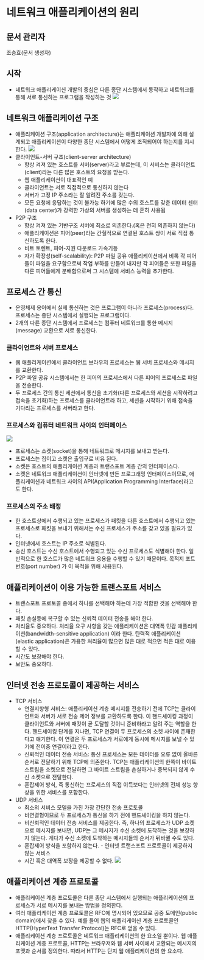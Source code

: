 # 네트워크 애플리케이션의 원리
## 문서 관리자
조승효(문서 생성자)
## 시작
   - 네트워크 애플리케이션 개발의 중심은 다른 종단 시스템에서 동작하고 네트워크를 통해 서로 통신하는 프로그램을 작성하는 것
![](./img/그림2-1.png)
## 네트워크 애플리케이션 구조
   - 애플리케이션 구조(application architecture)는 애플리케이션 개발자에 의해 설계되고 애플리케이션이 다양한 종단 시스템에서 어떻게 조직되어야 하는지를 지시한다.
![](./img/그림2-2.png)
   - 클라이언트-서버 구조(client-server architecture)
      - 항상 켜져 있는 호스트를 서버(server)라고 부르는데, 이 서비스는 클라이언트(client)라는 다른 많은 호스트의 요청을 받는다.
      - 웹 애플리케이션이 대표적인 예
      - 클라이언트는 서로 직접적으로 통신하지 않는다
      - 서버가 고정 IP 주소라는 잘 알려진 주소를 갖는다.
      - 모든 요청에 응답하는 것이 불가능 하기에 많은 수의 호스트를 갖춘 데이터 센터(data center)가 강력한 가상의 서버를 생성하는 데 흔히 사용됨
   - P2P 구조
      - 항상 켜져 있는 기반구조 서버에 최소로 의존한다.(혹은 전혀 의존하지 않는다)
      - 애플리케이션은 피어(peer)라는 간헐적으로 연결된 호스트 쌍이 서로 직접 통신하도록 한다.
      - 비트 토렌트, 피어-지원 다운로드 가속기등
      - 자가 확장성(self-scalability): P2P 파일 공유 애플리케이션에서 비록 각 피어들이 파일을 요구함으로써 작업 부하를 만들어 내지만 각 피어들은 또한 파일을 다른 피어들에게 분배함으로써 그 시스템에 서비스 능력을 추가한다.
## 프로세스 간 통신
   - 운영체제 용어에서 실제 통신하는 것은 프로그램이 아니라 프로세스(process)다. 프로세스는 종단 시스템에서 실행되는 프로그램이다.
   - 2개의 다른 종단 시스템에서 프로세스는 컴퓨터 네트워크를 통한 메시지(message) 교환으로 서로 통신한다.
### 클라이언트와 서버 프로세스
   - 웹 애플리케이션에서 클라이언트 브라우저 프로세스는 웹 서버 프로세스와 메시지를 교환한다.
   - P2P 파일 공유 시스템에서는 한 피어의 프로세스에서 다른 피어의 프로세스로 파일을 전송한다.
   - 두 프로세스 간의 통신 세션에서 통신을 초기화(다른 프로세스와 세션을 시작하려고 접속을 초기화)하는 프로세스를 클라이언트라 하고, 세션을 시작하기 위해 접속을 기다리는 프로세스를 서버라고 한다.
### 프로세스와 컴퓨터 네트워크 사이의 인터페이스
![](./img/그림2-3.png)
   - 프로세스는 소켓(socket)을 통해 네트워크로 메시지를 보내고 받는다.
   - 프로세스는 집이고 소켓은 출입구로 비유 된다.
   - 소켓은 호스트의 애플리케이션 계층과 트랜스포트 계층 간의 인터페이스다.
   - 소켓은 네트워크 애플리케이션이 인터넷에 만든 프로그래밍 인터페이스이므로, 애플리케이션과 네트워크 사이의 API(Application Programming Interface)라고도 한다.
### 프로세스의 주소 배정
   - 한 호스트상에서 수행되고 있는 프로세스가 패킷을 다른 호스트에서 수행되고 있는 프로세스로 패킷을 보내기 위해서는 수신 프로세스가 주소를 갖고 있을 필요가 있다.
   - 인터넷에서 호스트는 IP 주소로 식별된다.
   - 송신 호스트는 수신 호스트에서 수행되고 있는 수신 프로세스도 식별해야 한다. 일반적으로 한 호스트가 많은 네트워크 응용을 수행할 수 있기 때문이다. 목적지 포트 번호(port number) 가 이 목적을 위해 사용된다.
## 애플리케이션이 이용 가능한 트랜스포트 서비스
   - 트랜스포트 프로토콜 중에서 하나를 선택해야 하는데 가장 적합한 것을 선택해야 한다.
   - 패킷 손실등에 복구할 수 있는 신뢰적 데이터 전송을 해야 한다.
   - 처리율도 중요하다. 처리율 요구 사항을 갖는 애플리케이션은 대역폭 민감 애플리케이션(bandwidth-sensitive application) 이라 한다. 탄력적 애플리케이션(elastic application)은 가용한 처리율이 많으면 많은 대로 적으면 적은 대로 이용할 수 있다.
   - 시간도 보장해야 한다.
   - 보안도 중요하다.
## 인터넷 전송 프로토콜이 제공하는 서비스
   - TCP 서비스
      - 연결지향형 서비스: 애플리케이션 계층 메시지를 전송하기 전에 TCP는 클라이언트와 서버가 서로 전송 제어 정보를 교환하도록 한다. 이 핸드셰이킹 과정이 클라이언트와 서버에 패킷이 곧 도달할 것이니 준비하라고 알려 주는 역할을 한다. 핸드셰이킹 단계를 지나면, TCP 연결이 두 프로세스의 소켓 사이에 존재한다고 얘기한다. 이 연결은 두 프로세스가 서로에게 동시에 메시지를 보낼 수 있기에 전이중 연결이라고 한다.
      - 신뢰적인 데이터 전송 서비스: 통신 프로세스는 모든 데이터를 오류 없이 올바른 순서로 전달하기 위해 TCP에 의존한다. TCP는 애플리케이션의 한쪽이 바이트 스트림을 소켓으로 전달하면 그 바이트 스트림을 손실하거나 중복되지 않게 수신 소켓으로 전달한다.
      - 혼잡제어 방식, 즉 통신하는 프로세스의 직접 이득보다는 인터넷의 전체 성능 향상을 위한 서비스를 포함한다.
   - UDP 서비스
      - 최소의 서비스 모델을 가진 가장 간단한 전송 프로토콜
      - 비연결형이므로 두 프로세스가 통신을 하기 전에 핸드셰이킹을 하지 않는다.
      - 비신뢰적인 데이터 전송 서비스를 제공한다. 즉, 하나의 프로세스가 UDP 소켓으로 메시지를 보내면, UDP는 그 메시지가 수신 소켓에 도착하는 것을 보장하지 않는다. 게다가 수신 소켓에 도착하는 메시지들의 순서가 뒤바뀔 수도 있다.
      - 혼잡제어 방식을 포함하지 않는다.
    - 인터넷 트랜스포트 프로토콜이 제공하지 않는 서비스
       - 시간 혹은 대역폭 보장을 제공할 수 없다.
![](./img/그림2-5.png)
## 애플리케이션 계층 프로토콜
   - 애플리케이션 계층 프로토콜은 다른 종단 시스템에서 실행되는 애플리케이션의 프로세스가 서로 메시지를 보내는 방법을 정의한다.
   - 여러 애플리케이션 계층 프로토콜은 RFC에 명시되어 있으므로 공중 도메인(public domain)에서 찾을 수 있다. 예를 들어 웹의 애플리케이션 계층 프로토콜인 HTTP(HyperText Transfer Protocol)는 RFC로 얻을 수 있다.
   - 애플리케이션 계층 프로토콜은 네트워크 애플리케이션의 한 요소일 뿐이다. 웹 애플리케이션 계층 프로토콜, HTTP는 브라우저와 웹 서버 사이에서 교환되는 메시지의 포맷과 순서를 정의한다. 따라서 HTTP는 단지 웹 애플리케이션의 한 요소다.
